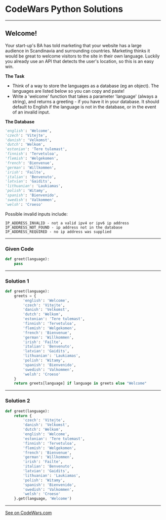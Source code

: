 # CodeWars Python Solutions

---

## Welcome!


Your start-up's BA has told marketing that your website has a large audience in Scandinavia and surrounding countries. Marketing thinks it would be great to welcome visitors to the site in their own language. Luckily you already use an API that detects the user's location, so this is an easy win.

**The Task**

* Think of a way to store the languages as a database (eg an object). The languages are listed below so you can copy and paste!
* Write a 'welcome' function that takes a parameter 'language' (always a string), and returns a greeting - if you have it in your database. It should default to English if the language is not in the database, or in the event of an invalid input.

**The Database**


```python
'english': 'Welcome',
'czech': 'Vitejte',
'danish': 'Velkomst',
'dutch': 'Welkom',
'estonian': 'Tere tulemast',
'finnish': 'Tervetuloa',
'flemish': 'Welgekomen',
'french': 'Bienvenue',
'german': 'Willkommen',
'irish': 'Failte',
'italian': 'Benvenuto',
'latvian': 'Gaidits',
'lithuanian': 'Laukiamas',
'polish': 'Witamy',
'spanish': 'Bienvenido',
'swedish': 'Valkommen',
'welsh': 'Croeso'
```

Possible invalid inputs include:


```
IP_ADDRESS_INVALID - not a valid ipv4 or ipv6 ip address
IP_ADDRESS_NOT_FOUND - ip address not in the database
IP_ADDRESS_REQUIRED - no ip address was supplied
```

---

### Given Code


```python
def greet(language):
    pass
```

---

### Solution 1


```python
def greet(language):
    greets = {
        'english': 'Welcome',
        'czech': 'Vitejte',
        'danish': 'Velkomst',
        'dutch': 'Welkom',
        'estonian': 'Tere tulemast',
        'finnish': 'Tervetuloa',
        'flemish': 'Welgekomen',
        'french': 'Bienvenue',
        'german': 'Willkommen',
        'irish': 'Failte',
        'italian': 'Benvenuto',
        'latvian': 'Gaidits',
        'lithuanian': 'Laukiamas',
        'polish': 'Witamy',
        'spanish': 'Bienvenido',
        'swedish': 'Valkommen',
        'welsh': 'Croeso'
    }
    return greets[language] if language in greets else "Welcome"
```

---

### Solution 2


```python
def greet(language):
    return {
        'czech': 'Vitejte',
        'danish': 'Velkomst',
        'dutch': 'Welkom',
        'english': 'Welcome',
        'estonian': 'Tere tulemast',
        'finnish': 'Tervetuloa',
        'flemish': 'Welgekomen',
        'french': 'Bienvenue',
        'german': 'Willkommen',
        'irish': 'Failte',
        'italian': 'Benvenuto',
        'latvian': 'Gaidits',
        'lithuanian': 'Laukiamas',
        'polish': 'Witamy',
        'spanish': 'Bienvenido',
        'swedish': 'Valkommen',
        'welsh': 'Croeso'
    }.get(language, 'Welcome')
```


---


[See on CodeWars.com](https://www.codewars.com/kata/577ff15ad648a14b780000e7)
